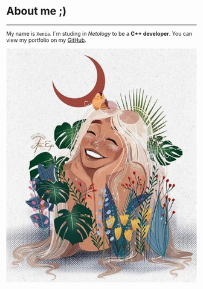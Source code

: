 # About me ;)
***
My name is `Xenia`. I`m studing in _Netology_ to be a **C++ developer**.
You can view my portfolio on my [GitHub](https://github.com/voyageuse-x).
	<center>![photo](img/photo.jpg)<center>
	


